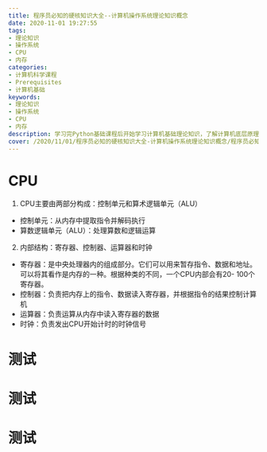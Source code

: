 ```yaml
---
title: 程序员必知的硬核知识大全--计算机操作系统理论知识概念
date: 2020-11-01 19:27:55
tags: 
- 理论知识
- 操作系统
- CPU
- 内存
categories: 
- 计算机科学课程
- Prerequisites
- 计算机基础
keywords:
- 理论知识
- 操作系统
- CPU
- 内存
description: 学习完Python基础课程后开始学习计算机基础理论知识，了解计算机底层原理和操作系统运行原理，参考PDF《程序员必知的硬核知识大全》和《详解操作系统》
cover: /2020/11/01/程序员必知的硬核知识大全-计算机操作系统理论知识概念/程序员必知的硬核知识大全-计算机操作系统理论知识概念.png
---
```



# CPU
1. CPU主要由两部分构成：控制单元和算术逻辑单元（ALU）
 - 控制单元：从内存中提取指令并解码执行
 - 算数逻辑单元（ALU）：处理算数和逻辑运算
2. 内部结构：寄存器、控制器、运算器和时钟
 - 寄存器：是中央处理器内的组成部分。它们可以用来暂存指令、数据和地址。可以将其看作是内存的一种。根据种类的不同，一个CPU内部会有20- 100个寄存器。
 - 控制器：负责把内存上的指令、数据读入寄存器，并根据指令的结果控制计算机
 - 运算器：负责运算从内存中读入寄存器的数据
 - 时钟：负责发出CPU开始计时的时钟信号

# 测试

# 测试

# 测试
